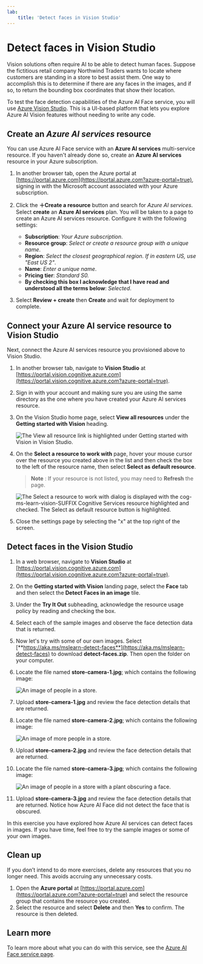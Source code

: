 ```yaml
---
lab:
    title: 'Detect faces in Vision Studio​'
---
```


# Detect faces in Vision Studio

Vision solutions often require AI to be able to detect human faces. Suppose the fictitious retail company Northwind Traders wants to locate where customers are standing in a store to best assist them. One way to accomplish this is to determine if there are any faces in the images, and if so, to return the bounding box coordinates that show their location.

To test the face detection capabilities of the Azure AI Face service, you will use [Azure Vision Studio](https://portal.vision.cognitive.azure.com/). This is a UI-based platform that lets you explore Azure AI Vision features without needing to write any code.

## Create an *Azure AI services* resource

You can use Azure AI Face service with an **Azure AI services** multi-service resource. If you haven't already done so, create an **Azure AI services** resource in your Azure subscription.

1. In another browser tab, open the Azure portal at [https://portal.azure.com](https://portal.azure.com?azure-portal=true), signing in with the Microsoft account associated with your Azure subscription.

1. Click the **&#65291;Create a resource** button and search for *Azure AI services*. Select **create** an **Azure AI services** plan. You will be taken to a page to create an Azure AI services resource. Configure it with the following settings:
    - **Subscription**: *Your Azure subscription*.
    - **Resource group**: *Select or create a resource group with a unique name*.
    - **Region**: *Select the closest geographical region. If in eastern US, use "East US 2"*.
    - **Name**: *Enter a unique name*.
    - **Pricing tier**: *Standard S0.*
    - **By checking this box I acknowledge that I have read and understood all the terms below**: *Selected*.

1. Select **Review + create** then **Create** and wait for deployment to complete.

## Connect your Azure AI service resource to Vision Studio

Next, connect the Azure AI services resource you provisioned above to Vision Studio.

1. In another browser tab, navigate to **Vision Studio** at [https://portal.vision.cognitive.azure.com](https://portal.vision.cognitive.azure.com?azure-portal=true).

1. Sign in with your account and making sure you are using the same directory as the one where you have created your Azure AI services resource.

1. On the Vision Studio home page, select **View all resources** under the **Getting started with Vision** heading.

    ![The View all resource link is highlighted under Getting started with Vision in Vision Studio.](./media/analyze-images-vision/vision-resources.png)

1. On the **Select a resource to work with** page, hover your mouse cursor over the resource you created above in the list and then check the box to the left of the resource name, then select **Select as default resource**.

    > **Note** : If your resource is not listed, you may need to **Refresh** the page.

    ![The Select a resource to work with dialog is displayed with the cog-ms-learn-vision-SUFFIX Cognitive Services resource highlighted and checked. The Select as default resource button is highlighted.](./media/analyze-images-vision/default-resource.png)

1. Close the settings page by selecting the "x" at the top right of the screen.

## Detect faces in the Vision Studio 

1. In a web browser, navigate to **Vision Studio** at [https://portal.vision.cognitive.azure.com](https://portal.vision.cognitive.azure.com?azure-portal=true).

1. On the **Getting started with Vision** landing page, select the **Face** tab and then select the **Detect Faces in an image** tile.

1. Under the **Try It Out** subheading, acknowledge the resource usage policy by reading and checking the box.  

1. Select each of the sample images and observe the face detection data that is returned.

1. Now let's try with some of our own images. Select [**https://aka.ms/mslearn-detect-faces**](https://aka.ms/mslearn-detect-faces) to download **detect-faces.zip**. Then open the folder on your computer.

1. Locate the file named **store-camera-1.jpg**; which contains the following image:

    ![An image of people in a store.](./media/create-face-solutions/store-camera-1.jpg)

1. Upload **store-camera-1.jpg** and review the face detection details that are returned.

1. Locate the file named **store-camera-2.jpg**; which contains the following image:

    ![An image of more people in a store.](./media/create-face-solutions/store-camera-2.jpg)

1. Upload **store-camera-2.jpg** and review the face detection details that are returned.

1. Locate the file named **store-camera-3.jpg**; which contains the following image:

    ![An image of people in a store with a plant obscuring a face.](./media/create-face-solutions/store-camera-3.jpg)

1. Upload **store-camera-3.jpg** and review the face detection details that are returned. Notice how Azure AI Face did not detect the face that is obscured.

In this exercise you have explored how Azure AI services can detect faces in images. If you have time, feel free to try the sample images or some of your own images.

## Clean up

If you don’t intend to do more exercises, delete any resources that you no longer need. This avoids accruing any unnecessary costs.

1. Open the **Azure portal** at [https://portal.azure.com](https://portal.azure.com?azure-portal=true) and select the resource group that contains the resource you created.
1. Select the resource and select **Delete** and then **Yes** to confirm. The resource is then deleted.

## Learn more

To learn more about what you can do with this service, see the [Azure AI Face service page](https://learn.microsoft.com/azure/ai-services/computer-vision/overview-identity).
